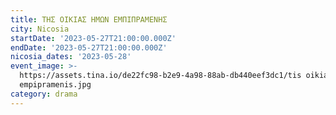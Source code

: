 ```yaml
---
title: ΤΗΣ ΟΙΚΙΑΣ ΗΜΩΝ ΕΜΠΙΠΡΑΜΕΝΗΣ
city: Nicosia
startDate: '2023-05-27T21:00:00.000Z'
endDate: '2023-05-27T21:00:00.000Z'
nicosia_dates: '2023-05-28'
event_image: >-
  https://assets.tina.io/de22fc98-b2e9-4a98-88ab-db440eef3dc1/tis oikias imwn
  empipramenis.jpg
category: drama
---
```


